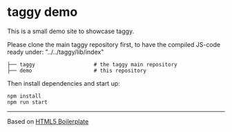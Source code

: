 # taggy demo
This is a small demo site to showcase taggy.

Please clone the main taggy repository first, to have the compiled JS-code ready under:
"../../taggy/lib/index" 

```
├── taggy                   # the taggy main repository
├── demo                    # this repository
```

Then install dependencies and start up:

```
npm install
npm run start
```
---

Based on [HTML5 Boilerplate](https://github.com/h5bp/html5-boilerplate)
